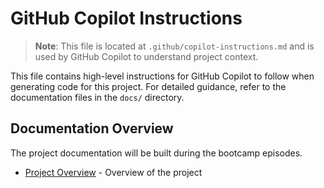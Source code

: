 # GitHub Copilot Instructions

> **Note**: This file is located at `.github/copilot-instructions.md` and is used by GitHub Copilot to understand project context.

This file contains high-level instructions for GitHub Copilot to follow when generating code for this project. For detailed guidance, refer to the documentation files in the `docs/` directory.

## Documentation Overview

The project documentation will be built during the bootcamp episodes.

- [Project Overview](../docs/project-overview.md) - Overview of the project
